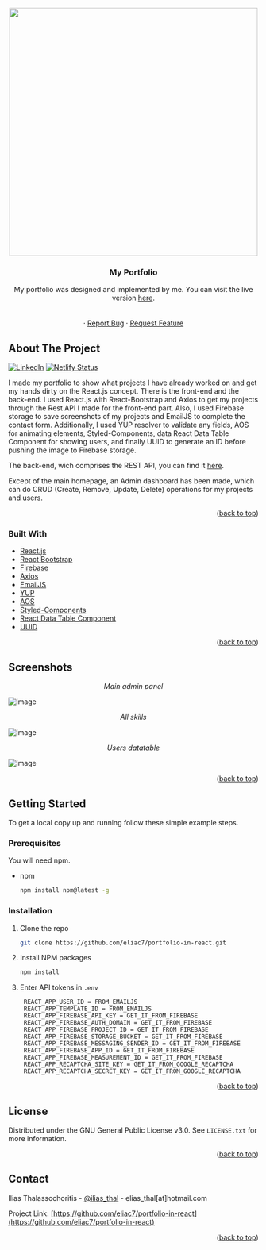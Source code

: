<div id="top"></div>

<!-- PROJECT LOGO -->
<br />
<div align="center">
  <a href="https://github.com/eliac7/portfolio-in-react">
    <img src="https://iliasdev.com/share.jpg" width="500">
  </a>

<h3 align="center">My Portfolio</h3>

  <p align="center">
My portfolio was designed and implemented by me. You can visit the live version <a href="https://iliasdev.com">here</a>.
    <br />
    <br />
    <br />
    ·
    <a href="https://github.com/eliac7/portfolio-in-react/issues">Report Bug</a>
    ·
    <a href="https://github.com/eliac7/portfolio-in-react/issues">Request Feature</a>
  </p>
</div>

<!-- ABOUT THE PROJECT -->

## About The Project

[![LinkedIn][linkedin-shield]][linkedin-url]
[![Netlify Status](https://api.netlify.com/api/v1/badges/781ae27a-367d-46c3-b9d9-26fbbc6801ef/deploy-status)](https://app.netlify.com/sites/ilias-netlify-portfolio/deploys)

I made my portfolio to show what projects I have already worked on and get my hands dirty on the React.js concept. There is the front-end and the back-end. I used React.js with React-Bootstrap and Axios to get my projects through the Rest API I made for the front-end part. Also, I used Firebase storage to save screenshots of my projects and EmailJS to complete the contact form. Additionally, I used YUP resolver to validate any fields, AOS for animating elements, Styled-Components, data React Data Table Component for showing users, and finally UUID to generate an ID before pushing the image to Firebase storage.

The back-end, wich comprises the REST API, you can find it [here](https://github.com/eliac7/projects-rest-api).

Except of the main homepage, an Admin dashboard has been made, which can do CRUD (Create, Remove, Update, Delete) operations for my projects and users.

<p align="right">(<a href="#top">back to top</a>)</p>

### Built With

- [React.js](https://reactjs.org/)
- [React Bootstrap](https://react-bootstrap.github.io/)
- [Firebase](https://firebase.google.com/)
- [Axios](https://github.com/axios/axios)
- [EmailJS](https://www.emailjs.com/)
- [YUP](https://github.com/jquense/yup)
- [AOS](https://michalsnik.github.io/aos/)
- [Styled-Components](https://styled-components.com/)
- [React Data Table Component](https://github.com/jbetancur/react-data-table-component)
- [UUID](https://github.com/uuidjs/uuid)

<p align="right">(<a href="#top">back to top</a>)</p>

<!-- SCREENSHOT EXAMPLES -->

## Screenshots

<div align="center">
  <i>Main admin panel</i>
</div>

![image](https://i.imgur.com/zaQ1nLW.png)

<div align="center">
  <i>All skills</i>
</div>

![image](https://user-images.githubusercontent.com/26083840/136392835-66b5ae14-cb49-467c-94f0-370e802dbbf4.png)

<div align="center">
  <i>Users datatable</i>
</div>

![image](https://i.imgur.com/ItV6Cf6.jpg)

<p align="right">(<a href="#top">back to top</a>)</p>

<!-- GETTING STARTED -->

## Getting Started

To get a local copy up and running follow these simple example steps.

### Prerequisites

You will need npm.

- npm
  ```sh
  npm install npm@latest -g
  ```

### Installation

1. Clone the repo
   ```sh
   git clone https://github.com/eliac7/portfolio-in-react.git
   ```
2. Install NPM packages
   ```sh
   npm install
   ```
3. Enter API tokens in `.env`
   ```
    REACT_APP_USER_ID = FROM_EMAILJS
    REACT_APP_TEMPLATE_ID = FROM_EMAILJS
    REACT_APP_FIREBASE_API_KEY = GET_IT_FROM_FIREBASE
    REACT_APP_FIREBASE_AUTH_DOMAIN = GET_IT_FROM_FIREBASE
    REACT_APP_FIREBASE_PROJECT_ID = GET_IT_FROM_FIREBASE
    REACT_APP_FIREBASE_STORAGE_BUCKET = GET_IT_FROM_FIREBASE
    REACT_APP_FIREBASE_MESSAGING_SENDER_ID = GET_IT_FROM_FIREBASE
    REACT_APP_FIREBASE_APP_ID = GET_IT_FROM_FIREBASE
    REACT_APP_FIREBASE_MEASUREMENT_ID = GET_IT_FROM_FIREBASE
    REACT_APP_RECAPTCHA_SITE_KEY = GET_IT_FROM_GOOGLE_RECAPTCHA
    REACT_APP_RECAPTCHA_SECRET_KEY = GET_IT_FROM_GOOGLE_RECAPTCHA
   ```

<p align="right">(<a href="#top">back to top</a>)</p>

<!-- LICENSE -->

## License

Distributed under the GNU General Public License v3.0. See `LICENSE.txt` for more information.

<p align="right">(<a href="#top">back to top</a>)</p>

<!-- CONTACT -->

## Contact

Ilias Thalassochoritis - [@ilias_thal](https://twitter.com/ilias_thal) - elias_thal[at]hotmail.com

Project Link: [https://github.com/eliac7/portfolio-in-react](https://github.com/eliac7/portfolio-in-react)

<p align="right">(<a href="#top">back to top</a>)</p>

<!-- MARKDOWN LINKS & IMAGES -->
<!-- https://www.markdownguide.org/basic-syntax/#reference-style-links -->

[linkedin-shield]: https://img.shields.io/badge/-LinkedIn-black.svg?style=for-the-badge&logo=linkedin&colorB=555
[linkedin-url]: https://www.linkedin.com/in/eliac7/
